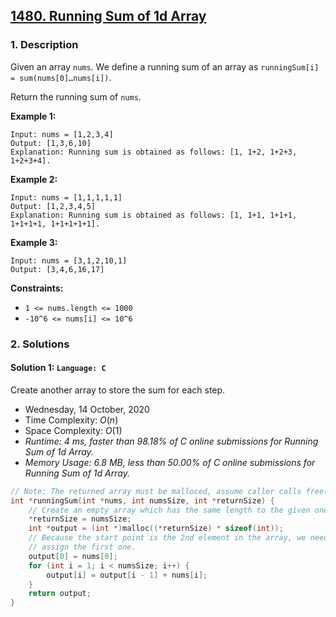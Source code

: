 ## [1480. Running Sum of 1d Array](https://leetcode.com/problems/running-sum-of-1d-array)

### 1. Description

Given an array `nums`. We define a running sum of an array as `runningSum[i] = sum(nums[0]…nums[i])`.

Return the running sum of `nums`.

**Example 1:**

```
Input: nums = [1,2,3,4]
Output: [1,3,6,10]
Explanation: Running sum is obtained as follows: [1, 1+2, 1+2+3, 1+2+3+4].
```

**Example 2:**

```
Input: nums = [1,1,1,1,1]
Output: [1,2,3,4,5]
Explanation: Running sum is obtained as follows: [1, 1+1, 1+1+1, 1+1+1+1, 1+1+1+1+1].
```

**Example 3:**

```
Input: nums = [3,1,2,10,1]
Output: [3,4,6,16,17]
```

**Constraints:**

- `1 <= nums.length <= 1000`
- `-10^6 <= nums[i] <= 10^6`

### 2. Solutions

#### Solution 1: `Language: C`

Create another array to store the sum for each step.

- Wednesday, 14 October, 2020
- Time Complexity: $O(n)$
- Space Complexity: $O(1)$
- *Runtime: 4 ms, faster than 98.18% of C online submissions for Running Sum of 1d Array.*
- *Memory Usage: 6.8 MB, less than 50.00% of C online submissions for Running Sum of 1d Array.*

```C
// Note: The returned array must be malloced, assume caller calls free().
int *runningSum(int *nums, int numsSize, int *returnSize) {
    // Create an empty array which has the same length to the given one.
    *returnSize = numsSize;
    int *output = (int *)malloc((*returnSize) * sizeof(int));
    // Because the start point is the 2nd element in the array, we need to
    // assign the first one.
    output[0] = nums[0];
    for (int i = 1; i < numsSize; i++) {
        output[i] = output[i - 1] + nums[i];
    }
    return output;
}
```
